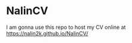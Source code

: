 # NalinCV
I am gonna use this repo to host my CV online at <a href="https://nalin2k.github.io/NalinCV/">https://nalin2k.github.io/NalinCV/</a>
